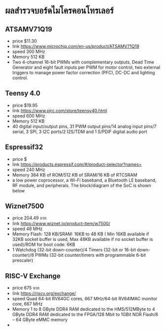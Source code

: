 # ผลสำรวจบอร์ดไมโครคอนโทรเลอร์
## ATSAMV71Q19
- price $11.30
- link https://www.microchip.com/en-us/product/ATSAMV71Q19
- speed 300 MHz
- Memory 512 KB
- Two 4-channel 16-bit PWMs with complementary outputs, Dead Time Generator and eight fault inputs per PWM for motor control, two external triggers to manage power factor correction (PFC), DC-DC and lighting control.
## Teensy 4.0
- price $19.95
- link https://www.pjrc.com/store/teensy40.html
- speed 600 MHz
- Memory 512 KB
- 40 digital input/output pins, 31 PWM output pins/14 analog input pins/7 serial, 3 SPI, 3 I2C ports/2 I2S/TDM and 1 S/PDIF digital audio port
## Espressif32
- price $
- link https://products.espressif.com/#/product-selector?names=
- speed 240 MHz
- Memory 384 KB of ROM/512 KB of SRAM/16 KB of RTCSRAM
- a low power coprocessor, a Wi-Fi baseband, a Bluetooth LE baseband, RF module, and peripherals. The block/diagram of the SoC is shown below
## Wiznet7500
- price 204.49 บาท
- link https://www.wiznet.io/product-item/w7500/
- speed 48 MHz
- Memory Flash: 128 KB/SRAM: 16KB to 48 KB ( Min 16KB available if 32KB socket buffer is used, Max 48KB available if no socket buffer is used)/ROM for boot code: 6KB
- 1 Watchdog (32-bit down-counter)/4 Timers (32-bit or 16-bit down-counter)/8 PWMs (32-bit counter/timers with programmable 6-bit prescaler)
## RISC-V Exchange
- price 675 บาท
- link https://riscv.org/exchange/
- speed Quad 64-bit RV64GC cores, 667 MHz/64-bit RV64IMAC monitor core, 667 MHz
- Memory 1 to 8 GByte DDR4 RAM dedicated to the HMS/512MByte to 4 GByte DDR4 RAM dedicated to the FPGA/128 Mbit to 1GBit NOR Flash/8 – 64 GByte eMMC memory
- 
